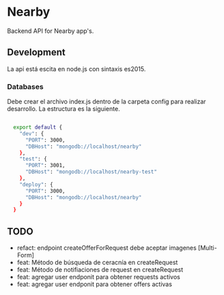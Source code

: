 # Nearby

Backend API for Nearby app's. 

## Development

La api está escita en node.js con sintaxis es2015.

### Databases

Debe crear el archivo index.js dentro de la carpeta config para realizar desarrollo. La estructura es la siguiente.
```sh

  export default {
    "dev": {
      "PORT": 3000,
      "DBHost": "mongodb://localhost/nearby"
    },
    "test": {
      "PORT": 3001,
      "DBHost": "mongodb://localhost/nearby-test"
    },
    "deploy": {
      "PORT": 3000,
      "DBHost": "mongodb://localhost/nearby"
    }
  }

```

## TODO
 - refact: endpoint createOfferForRequest debe aceptar imagenes [Multi-Form]
 - feat: Método de búsqueda de ceracnía en createRequest
 - feat: Método de notifiaciones de request en createRequest
 - feat: agregar user endponit para obtener requests activos
 - feat: agregar user endponit para obtener offers activas
